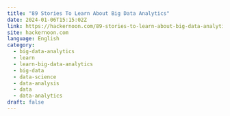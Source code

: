 ```yaml
---
title: "89 Stories To Learn About Big Data Analytics"
date: 2024-01-06T15:15:02Z
link: https://hackernoon.com/89-stories-to-learn-about-big-data-analytics?source=rss&utm_medium=RSS&utm_source=news.12bit.vn
site: hackernoon.com
language: English
category:
  - big-data-analytics
  - learn
  - learn-big-data-analytics
  - big-data
  - data-science
  - data-analysis
  - data
  - data-analytics
draft: false
---
```

